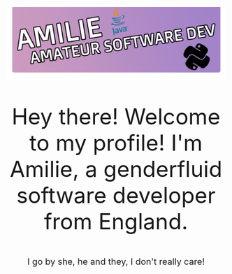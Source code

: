 ![TopBar](https://github.com/AmilieCoding/amiliecoding/blob/main/assets/topbar.png?raw=true)
<p align="center" style="font-size: 50px;">Hey there! Welcome to my profile! I'm Amilie, a genderfluid software developer from England.</p>
<p align="center" style="font-size: 20px;">I go by she, he and they, I don't really care!</p>
